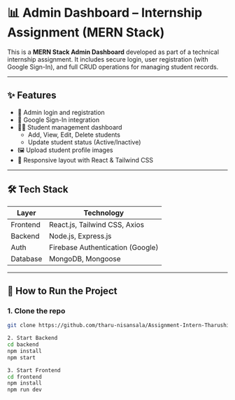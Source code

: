 # 📊 Admin Dashboard – Internship Assignment (MERN Stack)

This is a **MERN Stack Admin Dashboard** developed as part of a technical internship assignment. It includes secure login, user registration (with Google Sign-In), and full CRUD operations for managing student records.

---

## ✨ Features

- 🔐 Admin login and registration
- 🔑 Google Sign-In integration
- 👨‍🎓 Student management dashboard
  - Add, View, Edit, Delete students
  - Update student status (Active/Inactive)
- 🖼 Upload student profile images
- 📱 Responsive layout with React & Tailwind CSS

---

## 🛠️ Tech Stack

| Layer     | Technology                      |
|-----------|----------------------------------|
| Frontend  | React.js, Tailwind CSS, Axios    |
| Backend   | Node.js, Express.js              |
| Auth      | Firebase Authentication (Google) |
| Database  | MongoDB, Mongoose                |



---

## 🚀 How to Run the Project

### 1. Clone the repo

```bash
git clone https://github.com/tharu-nisansala/Assignment-Intern-TharushiNisansala.git

2. Start Backend
cd backend
npm install
npm start

3. Start Frontend
cd frontend
npm install
npm run dev



